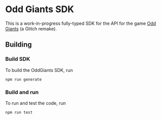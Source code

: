 # Odd Giants SDK

This is a work-in-progress fully-typed SDK for the API for the game [Odd Giants](https://oddgiants.com) (a Glitch remake).

## Building

### Build SDK

To build the OddGiants SDK, run

    npm run generate

### Build and run

To run and test the code, run

    npm run test

